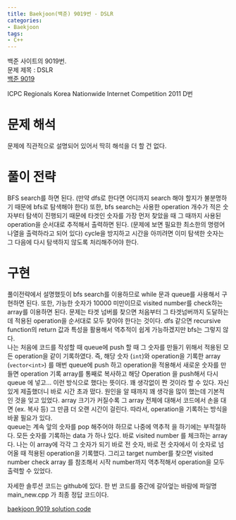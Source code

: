 ```yaml
---
title: Baekjoon(백준) 9019번 - DSLR
categories:
- Baekjoon
tags:
- C++
---
```


백준 사이트의 9019번.  
문제 제목 : DSLR  
[백준 9019](https://www.acmicpc.net/problem/9019)      

ICPC Regionals Korea Nationwide Internet Competition 2011 D번
# 문제 해석
문제에 직관적으로 설명되어 있어서 딱히 해석을 더 할 건 없다.
# 풀이 전략 
BFS search를 하면 된다. (만약 dfs로 한다면 어디까지 search 해야 할지가 불분명하기 때문에 bfs로 탐색해야 한다)  또한, bfs search는 사용한 operation 개수가 적은 숫자부터 탐색이 진행되기 때문에 타겟인 숫자를 가장 먼저 찾았을 때 그 때까지 사용된 operation을 순서대로 추적해서 출력하면 된다. (문제에 보면 필요한 최소한의 명령어 나열을 출력하라고 되어 있다) cycle을 방지하고 시간을 아끼려면 이미 탐색한 숫자는 그 다음에 다시 탐색하지 않도록 처리해주어야 한다.
# 구현
풀이전략에서 설명했듯이 bfs search를 이용하므로 while 문과 queue를 사용해서 구현하면 된다. 또한, 가능한 숫자가 10000 미만이므로 visited number를 check하는 array를 이용하면 된다. 문제는 타겟 넘버를 찾으면 처음부터 그 타겟넘버까지 도달하는데 적용된 operation을 순서대로 모두 찾아야 한다는 것이다. dfs 같으면 recursive function의 return 값과 특성을 활용해서 역추적이 쉽게 가능하겠지만 bfs는 그렇지 않다.  
나는 처음에 코드를 작성할 때 queue에 push 할 때 그 숫자를 만들기 위해서 적용된 모든 operation을 같이 기록하였다. 즉, 해당 숫자 (`int`)와 operation을 기록한 array (`vector<int>`) 를 매번 queue에 push 하고 operation을 적용해서 새로운 숫자를 만들면 operation 기록 array를 통째로 복사하고 해당 Operation 을 push해서 다시 queue 에 넣고... 이런 방식으로 했다는 뜻이다. 꽤 생각없이 짠 것이라 할 수 있다. 자신있게 제출했더니 바로 시간 초과 떴다. 원인을 알 때까지 꽤 생각을 많이 했는데 기본적인 것을 잊고 있었다. array 크기가 커질수록 그 array 전체에 대해서 코드에서 손을 대면 (ex. 복사 등) 그 만큼 더 오랜 시간이 걸린다. 따라서, operation을 기록하는 방식을 바꿀 필요가 있다.  
queue는 계속 앞의 숫자를 pop 해주어야 하므로 나중에 역추적 을 하기에는 부적절하다. 모든 숫자를 기록하는 data 가 하나 있다. 바로 visited number 를 체크하는 array 다. 나는 이 array에 각각 그 숫자가 되기 바로 전 숫자, 바로 전 숫자에서 이 숫자로 넘어올 때 적용된 operation을 기록했다. 그리고 target number를 찾으면 visited number check array 를 참조해서 시작 number까지 역추적해서 operation을 모두 출력할 수 있었다.

자세한 솔루션 코드는 github에 있다. 한 번 코드를 중간에 갈아엎는 바람에 파일명 main_new.cpp 가 최종 정답 코드이다.

[baekjoon 9019 solution code](https://github.com/dhkwon03/programming_problem_practice/blob/9318e664fd0684c1eefe2265dd9a05e729ca0317/c_problems/baekjoon/9019/main_new.cpp)

